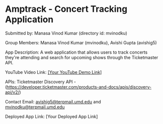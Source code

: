 # Amptrack - Concert Tracking Application

Submitted by: Manasa Vinod Kumar (directory id: mvinodku)

Group Members: Manasa Vinod Kumar (mvinodku), Avishi Gupta (avishig5)

App Description: A web application that allows users to track concerts they're attending and search for upcoming shows through the Ticketmaster API.

YouTube Video Link: [\[Your YouTube Demo Link\]](https://www.youtube.com/watch?v=8-ceU8egDcI)

APIs: Ticketmaster Discovery API - (https://developer.ticketmaster.com/products-and-docs/apis/discovery-api/v2/)

Contact Email: avishig5@terpmail.umd.edu and mvinodku@terpmail.umd.edu

Deployed App Link: [Your Deployed App Link]